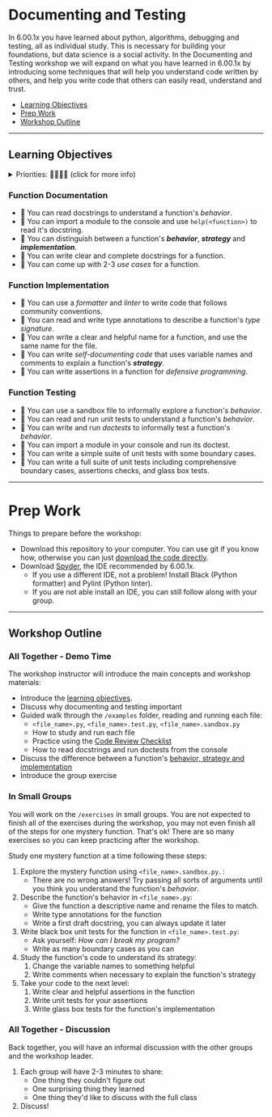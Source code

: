 # Documenting and Testing

In 6.00.1x you have learned about python, algorithms, debugging and testing, all as individual study. This is necessary for building your foundations, but data science is a social activity. In the Documenting and Testing workshop we will expand on what you have learned in 6.00.1x by introducing some techniques that will help you understand code written by others, and help you write code that others can easily read, understand and trust.

- [Learning Objectives](#learning-objectives)
- [Prep Work](#prep-work)
- [Workshop Outline](#workshop-outline)

---

## Learning Objectives

<details><summary>Priorities: 🥚🐣🐥🐔 (click for more info)</summary>
<br />

Learning objective for this workshop are labeled so you can prioritize your study time. The emojis show the _minimum_ mastery you are expected to achieve for each skill, but there is no maximum! If you have the time you should aim to master all of the skills introduced in this workshop.

- 🥚 You are expected to master these skills. They are the foundations you will need to move forward.
- 🐣 You are expected to be comfortable with these skills. It's ok if you still need help sometimes.
- 🐥 You are expected to be familiar with these skills. It's enough to recognize them in practice and apply them with help.
- 🐔 You are not expected to know these skills, but they are important if you want to excel. You should only focus on these after mastering the 🥚, 🐣 and 🐥 objectives.

---

</details>

### Function Documentation

- 🥚 You can read docstrings to understand a function's _behavior_.
- 🥚 You can import a module to the console and use `help(<function>)` to read it's docstring.
- 🐣 You can distinguish between a function's **_behavior_**, **_strategy_** and **_implementation_**.
- 🐣 You can write clear and complete docstrings for a function.
- 🐥 You can come up with 2-3 _use cases_ for a function.

### Function Implementation

- 🥚 You can use a _formatter_ and _linter_ to write code that follows community conventions.
- 🥚 You can read and write type annotations to describe a function's _type signature_.
- 🥚 You can write a clear and helpful name for a function, and use the same name for the file.
- 🐣 You can write _self-documenting code_ that uses variable names and comments to explain a function's **_strategy_**.
- 🐥 You can write assertions in a function for _defensive programming_.

### Function Testing

- 🥚 You can use a sandbox file to informally explore a function's _behavior_.
- 🥚 You can read and run unit tests to understand a function's _behavior_.
- 🥚 You can write and run _doctests_ to informally test a function's _behavior_.
- 🥚 You can import a module in your console and run its doctest.
- 🐣 You can write a simple suite of unit tests with some boundary cases.
- 🐥 You can write a full suite of unit tests including comprehensive boundary cases, assertions checks, and glass box tests.

---

# Prep Work

Things to prepare before the workshop:

- Download this repository to your computer. You can use git if you know how, otherwise you can just [download the code directly](https://sites.northwestern.edu/researchcomputing/resources/downloading-from-github/).
- Download [Spyder](https://docs.spyder-ide.org/current/installation.html), the IDE recommended by 6.00.1x.
  - If you use a different IDE, not a problem! Install Black (Python formatter) and Pylint (Python linter).
  - If you are not able install an IDE, you can still follow along with your group.

---

## Workshop Outline

### All Together - Demo Time

The workshop instructor will introduce the main concepts and workshop materials:

- Introduce the [learning objectives](#learning-objectives).
- Discuss why documenting and testing important
- Guided walk through the `/examples` folder, reading and running each file:
  - `<file_name>.py`, `<file_name>.test.py`, `<file_name>.sandbox.py`
  - How to study and run each file
  - Practice using the [Code Review Checklist](./code-review-checklists.md)
  - How to read docstrings and run doctests from the console
- Discuss the difference between a function's [behavior, strategy and implementation](./behavior-strategy-implementation.md)
- Introduce the group exercise

### In Small Groups

You will work on the `/exercises` in small groups. You are not expected to finish all of the exercises during the workshop, you may not even finish all of the steps for one mystery function. That's ok! There are so many exercises so you can keep practicing after the workshop.

Study one mystery function at a time following these steps:

1. Explore the mystery function using `<file_name>.sandbox.py`. :
   - There are no wrong answers! Try passing all sorts of arguments until you think you understand the function's _behavior_.
2. Describe the function's behavior in `<file_name>.py`:
   - Give the function a descriptive name and rename the files to match.
   - Write type annotations for the function
   - Write a first draft docstring, you can always update it later
3. Write black box unit tests for the function in `<file_name>.test.py`:
   - Ask yourself: _How can I break my program?_
   - Write as many boundary cases as you can
4. Study the function's code to understand its strategy:
   1. Change the variable names to something helpful
   1. Write comments when necessary to explain the function's strategy
5. Take your code to the next level:
   1. Write clear and helpful assertions in the function
   1. Write unit tests for your assertions
   1. Write glass box tests for the function's implementation

### All Together - Discussion

Back together, you will have an informal discussion with the other groups and the workshop leader.

1. Each group will have 2-3 minutes to share:
   - One thing they couldn't figure out
   - One surprising thing they learned
   - One thing they'd like to discuss with the full class
2. Discuss!
